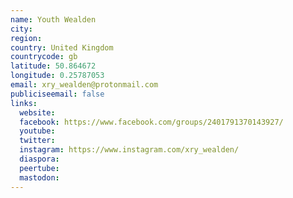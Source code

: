 ```yaml
---
name: Youth Wealden
city:
region:
country: United Kingdom
countrycode: gb
latitude: 50.864672
longitude: 0.25787053
email: xry_wealden@protonmail.com
publiciseemail: false
links:
  website:
  facebook: https://www.facebook.com/groups/2401791370143927/
  youtube:
  twitter:
  instagram: https://www.instagram.com/xry_wealden/
  diaspora:
  peertube:
  mastodon:
---
```

